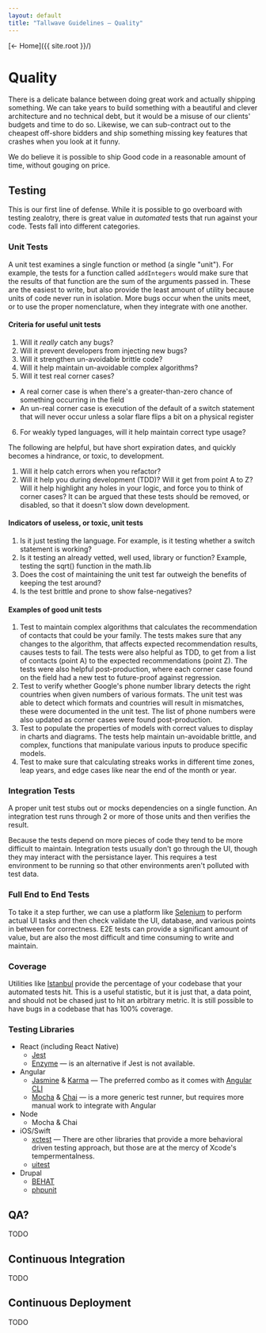 ```yaml
---
layout: default
title: "Tallwave Guidelines — Quality"
---
```


[&larr; Home]({{ site.root }}/)

# Quality
There is a delicate balance between doing great work and actually shipping something. We can take years to build something with a beautiful and clever architecture and no technical debt, but it would be a misuse of our clients' budgets and time to do so. Likewise, we can sub-contract out to the cheapest off-shore bidders and ship something missing key features that crashes when you look at it funny.

We do believe it is possible to ship Good code in a reasonable amount of time, without gouging on price.

## Testing
This is our first line of defense. While it is possible to go overboard with testing zealotry, there is great value in _automated_ tests that run against your code. Tests fall into different categories.

### Unit Tests
A unit test examines a single function or method (a single "unit"). For example, the tests for a function called `addIntegers` would make sure that the results of that function are the sum of the arguments passed in. These are the easiest to write, but also provide the least amount of utility because units of code never run in isolation. More bugs occur when the units meet, or to use the proper nomenclature, when they integrate with one another.

#### Criteria for useful unit tests
1. Will it *really* catch any bugs?
2. Will it prevent developers from injecting new bugs?
3. Will it strengthen un-avoidable brittle code?
4. Will it help maintain un-avoidable complex algorithms?
5. Will it test real corner cases?
  - A real corner case is when there's a greater-than-zero chance of something occurring in the field
- An un-real corner case is execution of the default of a switch statement that will never occur unless a solar flare flips a bit on a physical register
6. For weakly typed languages, will it help maintain correct type usage?

The following are helpful, but have short expiration dates, and quickly becomes a hindrance, or toxic, to development.
1. Will it help catch errors when you refactor?
2. Will it help you during development (TDD)? Will it get from point A to Z? Will it help highlight any holes in your logic, and force you to think of corner cases?
It can be argued that these tests should be removed, or disabled, so that it doesn't slow down development.

#### Indicators of useless, or toxic, unit tests
1. Is it just testing the language. For example, is it testing whether a switch statement is working?
2. Is it testing an already vetted, well used, library or function? Example, testing the sqrt() function in the math.lib
3. Does the cost of maintaining the unit test far outweigh the benefits of keeping the test around?
4. Is the test brittle and prone to show false-negatives?

#### Examples of good unit tests
1. Test to maintain complex algorithms that calculates the recommendation of contacts that could be your family. The tests makes sure that any changes to the algorithm, that affects expected recommendation results, causes tests to fail. The tests were also helpful as TDD, to get from a list of contacts (point A) to the expected recommendations (point Z). The tests were also helpful post-production, where each corner case found on the field had a new test to future-proof against regression.
2. Test to verify whether Google's phone number library detects the right countries when given numbers of various formats. The unit test was able to detect which formats and countries will result in mismatches, these were documented in the unit test. The list of phone numbers were also updated as corner cases were found post-production.
3. Test to populate the properties of models with correct values to display in charts and diagrams. The tests help maintain un-avoidable brittle, and complex, functions that manipulate various inputs to produce specific models.
4. Test to make sure that calculating streaks works in different time zones, leap years, and edge cases like near the end of the month or year.

### Integration Tests
A proper unit test stubs out or mocks dependencies on a single function. An integration test runs through 2 or more of those units and then verifies the result.

Because the tests depend on more pieces of code they tend to be more difficult to maintain. Integration tests usually don't go through the UI, though they may interact with the persistance layer. This requires a test environment to be running so that other environments aren't polluted with test data.

### Full End to End Tests
To take it a step further, we can use a platform like [Selenium](http://www.seleniumhq.org) to perform actual UI tasks and then check validate the UI, database, and various points in between for correctness. E2E tests can provide a significant amount of value, but are also the most difficult and time consuming to write and maintain.

### Coverage
Utilities like [Istanbul](https://github.com/gotwarlost/istanbul) provide the percentage of your codebase that your automated tests hit. This is a useful statistic, but it is just that, a data point, and should not be chased just to hit an arbitrary metric. It is still possible to have bugs in a codebase that has 100% coverage.

### Testing Libraries
* React (including React Native)
	* [Jest](http://facebook.github.io/jest/)
	* [Enzyme](http://airbnb.io/enzyme/) — is an alternative if Jest is not available.
* Angular
	* [Jasmine](https://jasmine.github.io) & [Karma](https://karma-runner.github.io/1.0/index.html) — The preferred combo as it comes with [Angular CLI](https://cli.angular.io)
	* [Mocha](https://mochajs.org) & [Chai](http://chaijs.com) — is a more generic test runner, but requires more manual work to integrate with Angular
* Node
	* Mocha & Chai
* iOS/Swift
	* [xctest](https://developer.apple.com/documentation/xctest) — There are other libraries that provide a more behavioral driven testing approach, but those are at the mercy of Xcode's tempermentalness.
	* [uitest](https://developer.apple.com/library/content/documentation/DeveloperTools/Conceptual/testing_with_xcode/chapters/09-ui_testing.html)
* Drupal
	* [BEHAT](https://www.drupal.org/project/drupalextension)
	* [phpunit](https://phpunit.de)

## QA?
TODO

## Continuous Integration
TODO

## Continuous Deployment
TODO
